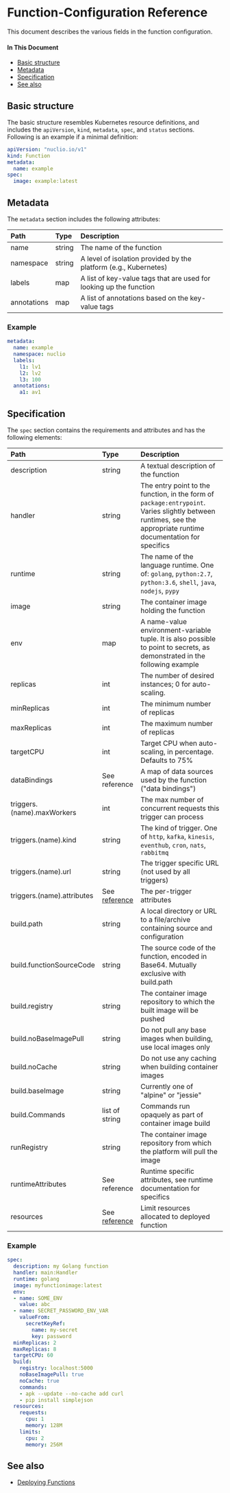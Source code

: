 # Function-Configuration Reference

This document describes the various fields in the function configuration.

#### In This Document

- [Basic structure](#basic-structure)
- [Metadata](#metadata)
- [Specification](#specification)
- [See also](#see-also)

## Basic structure 

The basic structure resembles Kubernetes resource definitions, and includes the `apiVersion`, `kind`, `metadata`, `spec`, and `status` sections. Following is an example if a minimal definition:

```yaml
apiVersion: "nuclio.io/v1"
kind: Function
metadata:
  name: example
spec:
  image: example:latest
```

## Metadata

The `metadata` section includes the following attributes:

| Path | Type | Description |
| :--- | :--- | :--- |
| name | string | The name of the function |
| namespace | string | A level of isolation provided by the platform (e.g., Kubernetes) |
| labels | map | A list of key-value tags that are used for looking up the function |
| annotations | map | A list of annotations based on the key-value tags |

### Example

```yaml
metadata:
  name: example
  namespace: nuclio
  labels:
    l1: lv1
    l2: lv2
    l3: 100
  annotations:
    a1: av1  
```

## Specification

The `spec` section contains the requirements and attributes and has the following elements:

| Path | Type | Description |
| :--- | :--- | :--- |
| description | string | A textual description of the function |
| handler | string | The entry point to the function, in the form of `package:entrypoint`. Varies slightly between runtimes, see the appropriate runtime documentation for specifics |
| runtime | string | The name of the language runtime. One of: `golang`, `python:2.7`, `python:3.6`, `shell`, `java`, `nodejs`, `pypy` | 
| image | string | The container image holding the function |
| env | map | A name-value environment-variable tuple. It is also possible to point to secrets, as demonstrated in the following example |
| replicas | int | The number of desired instances; 0 for auto-scaling. |
| minReplicas | int | The minimum number of replicas |
| maxReplicas | int | The maximum number of replicas |
| targetCPU | int | Target CPU when auto-scaling, in percentage. Defaults to 75% |
| dataBindings | See reference | A map of data sources used by the function ("data bindings") |
| triggers.(name).maxWorkers | int | The max number of concurrent requests this trigger can process |
| triggers.(name).kind | string | The kind of trigger. One of `http`, `kafka`, `kinesis`, `eventhub`, `cron`, `nats`, `rabbitmq` |
| triggers.(name).url | string | The trigger specific URL (not used by all triggers) |
| triggers.(name).attributes | See [reference](/docs/reference/triggers) | The per-trigger attributes |
| build.path | string | A local directory or URL to a file/archive containing source and configuration |
| build.functionSourceCode | string | The source code of the function, encoded in Base64. Mutually exclusive with build.path |
| build.registry | string | The container image repository to which the built image will be pushed |
| build.noBaseImagePull | string | Do not pull any base images when building, use local images only |
| build.noCache | string | Do not use any caching when building container images |
| build.baseImage | string | Currently one of "alpine" or "jessie" |
| build.Commands | list of string | Commands run opaquely as part of container image build |
| runRegistry | string | The container image repository from which the platform will pull the image |
| runtimeAttributes | See reference | Runtime specific attributes, see runtime documentation for specifics |
| resources | See [reference](https://kubernetes.io/docs/concepts/configuration/manage-compute-resources-container/) | Limit resources allocated to deployed function |

### Example

```yaml
spec:
  description: my Golang function
  handler: main:Handler
  runtime: golang
  image: myfunctionimage:latest
  env:
  - name: SOME_ENV
    value: abc
  - name: SECRET_PASSWORD_ENV_VAR
    valueFrom:
      secretKeyRef:
        name: my-secret
        key: password
  minReplicas: 2
  maxReplicas: 8
  targetCPU: 60
  build:
    registry: localhost:5000
    noBaseImagePull: true
    noCache: true
    commands:
    - apk --update --no-cache add curl
    - pip install simplejson
  resources:
    requests:
      cpu: 1
      memory: 128M
    limits:
      cpu: 2
      memory: 256M  
```

## See also

- [Deploying Functions](/docs/tasks/deploying-functions.md)

